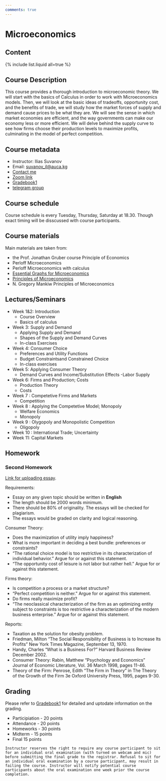 ```yaml
---
comments: true
---
```


# Microeconomics

## Content
{% include list.liquid all=true %}

## Course Description
This course provides a thorough introduction to microeconomic theory. We will start with the basics of Calculus in order to work with Microeconomics models. Then, we will look at the basic ideas of tradeoffs, opportunity cost, and the benefits of trade, we will study how the market forces of supply and demand cause prices to be what they are. We will see the sense in which market economies are efficient, and the way governments can make our economy less or more efficient. We will delve behind the supply curve to see how firms choose their production levels to maximize profits, culminating in the model of perfect competition.

## Course metadata
- Instructor: Ilias Suvanov
- Email: suvanov_il@auca.kg
- [Contact me](https://t.me/ilka2019)
- [Zoom link](https://zoom.us/j/93811785966?pwd=d3I2cDlMMFRUdDFVcTJtYWhJa0hQdz09)
- [Gradebook1]()
- [telegram group](https://t.me/joinchat/PC4ia_hXVaIxZTcy)

## Course schedule
Course schedule  is every Tuesday, Thursday, Saturday at 18.30. Though exact timing will be disscussed with course participants.

## Course materials
Main materials are taken from:
- the Prof. Jonathan Gruber course Principle of Economics
- Perloff Microeconomics
- Perloff Microeconomics with calculus
- [Essential Graphs for Microeconomics](https://ungerecon.weebly.com/uploads/2/0/8/8/2088048/essentialgraphsformicroeconomics.pdf)
- [Principles of Microeconomics](https://assets.openstax.org/oscms-prodcms/media/documents/Microeconomics2e-OP.pdf)
- N. Gregory Mankiw Principles of Microeconomics

## Lectures/Seminars

- Week 1&2: Introduction
    - Course Overview
    - Basics of calculus
- Week 3: Supply and Demand
    -   Applying Supply and Demand
    -   Shapes of the Supply and Demand Curves
    -   In-class Exercises
- Week 4: Consumer Choice
    -   Preferences and Utility Functions
    - Budget Constraintsand Constrained Choice
    - In-class exercises
- Week 5: Applying Consumer Theory
    - Demand Curves and Income/Substitution Effects
    -Labor Supply
- Week 6: Firms and Production; Costs
    -   Production Theory
    -   Costs
- Week 7 : Competetive Firms and Markets
    - Competition
- Week 8 : Applying the Competetive Model; Monopoly
    - Welfare Economics
    - Monopoly
- Week 9 : Olygopoly and Monopolistic Competition
    -   Oligopoly
- Week 10 : International Trade; Uncertainty
- Week 11: Capital Markets


## Homework

### Second Homework

[Link for uploading essay](https://forms.gle/td6uZoCVAGkEo9Zz6).

Requirements:
- Essay on any given topic should be written in **English**
- The length should be 2000 words minimum.
- There should be 80% of originality. The essays will be checked for plagiarism.
- The essays would be graded on clarity and logical reasoning.

Consumer Theory:
- Does the maximization of utility imply happiness?
- What is more important in deciding a best bundle: preferences or constraints?
- “The rational choice model is too restrictive in its characterization of individual behavior.” Argue for or against this statement.
- “The opportunity cost of leisure is not labor but rather hell.” Argue for or against this statement.

Firms theory:
- Is competition a process or a market structure?
- “Perfect competition is neither.” Argue for or against this statement.
- Do firms really maximize profit?
- “The neoclassical characterization of the firm as an optimizing entity subject to constraints is too restrictive a characterization of the modern business enterprise.” Argue for or against this statement.

Reports:
- Taxation as the solution for obesity problem.
- Friedman, Milton “The Social Responsibility of Business is to Increase Its Profits” New York Times Magazine, September 13, 1970.
- Handy, Charles “What is a Business For?” Harvard Business Review December 2002.
- Consumer Theory: Rabin, Matthew “Psychology and Economics” Journal of Economic Literature, Vol. 36 March 1998, pages 11-46.
- Theory of the Firm: Penrose, Edith “The Firm in Theory” in The Theory of the Growth of the Firm 3e Oxford University Press, 1995, pages 9-30.

## Grading

Please refer to [Gradebook1]() for detailed and uptodate information on the grading.

- Participiation - 20 points
- Attendance - 20 points
- Homeworks - 30 points
- Midterm - 15 points
- Final 15 points

```warning
Instructor reserves the right to require any course participant to sit for an individual oral examination (with turned on webcam and mic) before submitting the final grade to the registrar. Refusal to sit for an individual oral examination by a course participant, may result in failing the course. Instructor will notify potential course participants about the oral examination one week prior the course completion.
```


